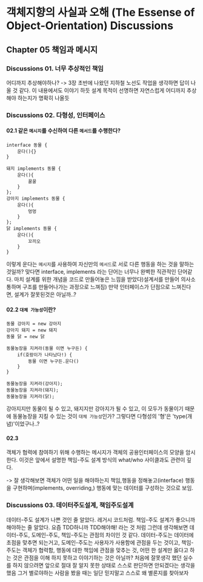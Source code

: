 # 객체지향의 사실과 오해 (The Essense of Object-Orientation) Discussions
## Chapter 05 책임과 메시지
### Discussions 01. 너무 추상적인 책임
어디까지 추상해야하나? -> 3장 초반에 나왔던 지하철 노선도 작업을 생각하면 답이 나올 것 같다.
이 내용에서도 이야기 하듯 설계 목적이 선명하면 자연스럽게 어디까지 추상해야 하는지가 명확히 나올듯

### Discussions 02. 다형성, 인터페이스
#### 02.1 같은 `메시지`를 수신하여 다른 `메서드`를 수행한다?
```
interface 동물 {
    운다(){}
}

돼지 implements 동물 {
    운다(){
        꿀꿀
    }
};
강아지 implements 동물 {
    운다(){
        멍멍
    }
};
닭 implements 동물 {
    운다(){
        꼬끼오
    }
}
```
이렇게 운다는 `메시지`를 사용하여 자신만의 `메서드`로 서로 다른 행동을 하는 것을 말하는 것일까?
맞다면 interface, implements 라는 단어는 너무나 완벽한 직관적인 단어같다.
마치 설계를 위한 개념을 코드로 만들어놓은 느낌을 받았다)설계서를 만들어 의사소통하며 구조를 만들어나가는 과정으로 느껴짐) 만약 인터페이스가 단점으로 느껴진다면, 설계가 잘못된것은 아닐까..? 


#### 02.2 `대체 가능성`이란?
```
동물 강아지 = new 강아지
강아지 돼지 = new 돼지
동물 닭 = new 닭

동물농장을 지켜라(동물 이면 누구든) {
    if(호랑이가 나타났다!) {
        동물 이면 누구든.운다()
    }
}

동물농장을 지켜라(강아지);
동물농장을 지켜라(돼지);
동물농장을 지켜라(닭);
```
강아지지만 동물이 될 수 있고, 돼지지만 강아지가 될 수 있고,
이 모두가 동물이기 때문에 동물농장을 지킬 수 있는 것이 `대체 가능성`인가?
그렇다면 다형성의 '형'은 'type(개념)'이었구나..?

#### 02.3
객체가 협력에 참여하기 위해 수행하는 메시지가 객체의 공용인터페이스의 모양을 암시한다. 이것은 앞에서 설명한 책임-주도 설계 방식의 what/who 사이클과도 관련이 깊다.

-> 잘 생각해보면 객체가 어떤 일을 해야하는지 책임,행동을 정해놓고(interface) 행동을 구현하며(implements, overriding,) 행동에 맞는 데이터를 구성하는 것으로 보임.

### Discussions 03. 데이터주도설계, 책임주도설계
데이터-주도 설계가 나쁜 것인 줄 알았다. 레거시 코드처럼.
책임-주도 설계가 좋으니까 해야하는 줄 알았다. 요즘 TDD하니까 TDD해야해! 라는 것 처럼
그런데 생각해보면 데이터-주도, 도메인-주도, 책임-주도는 관점의 차이인 것 같다.
데이터-주도는 데이터에 초점을 맞추면 되는거고, 도메인-주도는 사용자가 사용함에 관점을 두는 것이고, 책임-주도는 객체가 협력함, 행동에 대한 책임에 관점을 맞추는 것,
어떤 한 설계만 옳다고 하는 것은 관점을 이해 하지 못하고 이야기하는 것은 아닐까?
처음에 잘못생각 했던 실수를 하지 않으려면 앞으로 절대 잘 알지 못한 상태로 스스로 판단하면 안되겠다는 생각을 했음
그거 별로야하는 사람을 봤을 때는 일단 믿지말고 스스로 왜 별론지를 찾아보자 

